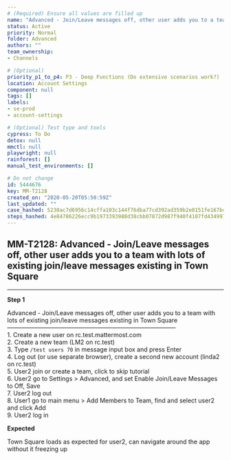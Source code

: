 ```yaml
---
# (Required) Ensure all values are filled up
name: "Advanced - Join/Leave messages off, other user adds you to a team with lots of existing join/leave messages existing in Town Square"
status: Active
priority: Normal
folder: Advanced
authors: ""
team_ownership: 
- Channels

# (Optional)
priority_p1_to_p4: P3 - Deep Functions (Do extensive scenarios work?)
location: Account Settings
component: null
tags: []
labels: 
- se-prod
- account-settings

# (Optional) Test type and tools
cypress: To Do
detox: null
mmctl: null
playwright: null
rainforest: []
manual_test_environments: []

# Do not change
id: 5444676
key: MM-T2128
created_on: "2020-05-20T05:50:59Z"
last_updated: ""
case_hashed: 5230ac7d6956c14cffa103c144f76dba77cd392ad359b2e0151fe167b4ce569b4c9fb565ec7a45d0799dc28c73b1d8b6
steps_hashed: 4e84786226ecc9b1973393988d38cbb07872d987f940f4107fd434997849e68ea873b7aca5b29c1ef64b63dd6111fe31
---
```


<!-- (Auto-generated) Based on frontmatter's "key" and "name" -->

## MM-T2128: Advanced - Join/Leave messages off, other user adds you to a team with lots of existing join/leave messages existing in Town Square

---

**Step 1**

Advanced - Join/Leave messages off, other user adds you to a team with lots of existing join/leave messages existing in Town Square\
————————————————————————————\
1\. Create a new user on rc.test.mattermost.com\
2\. Create a new team (LM2 on rc.test)\
3\. Type `/test users 70` in message input box and press Enter\
4\. Log out (or use separate browser), create a second new account (linda2 on rc.test)\
5\. User2 join or create a team, click to skip tutorial\
6\. User2 go to Settings > Advanced, and set Enable Join/Leave Messages to Off, Save\
7\. User2 log out\
8\. User1 go to main menu > Add Members to Team, find and select user2 and click Add\
9\. User2 log in

**Expected**

Town Square loads as expected for user2, can navigate around the app without it freezing up
